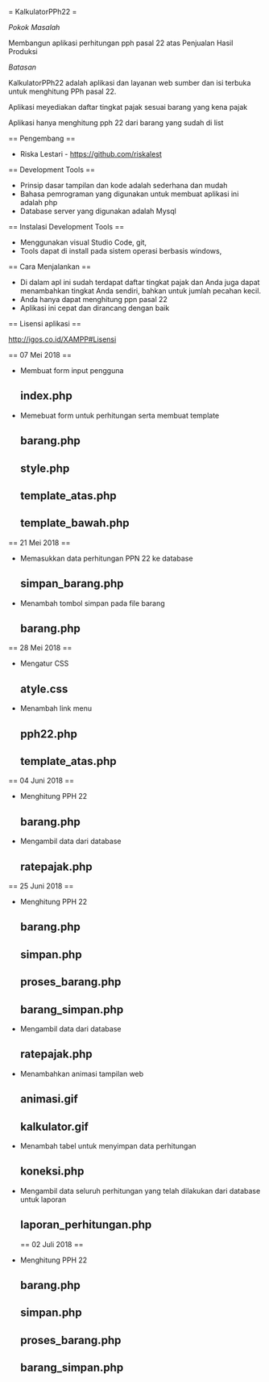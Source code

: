= KalkulatorPPh22 =

*Pokok Masalah* 

Membangun aplikasi perhitungan pph pasal 22 atas Penjualan Hasil Produksi

*Batasan*

KalkulatorPPh22 adalah aplikasi dan layanan web sumber dan isi terbuka untuk 
menghitung PPh pasal 22.

Aplikasi meyediakan daftar tingkat pajak sesuai barang yang kena pajak

Aplikasi hanya menghitung pph 22 dari barang yang sudah di list

== Pengembang ==

* Riska Lestari - https://github.com/riskalest


== Development Tools ==

* Prinsip dasar tampilan dan kode adalah sederhana dan mudah
* Bahasa pemrograman yang digunakan untuk membuat aplikasi ini adalah php
* Database server yang digunakan adalah Mysql

== Instalasi Development Tools ==

* Menggunakan visual Studio Code, git, 
* Tools dapat di install pada sistem operasi berbasis windows,

== Cara Menjalankan ==

* Di dalam apl ini sudah terdapat daftar tingkat pajak dan Anda juga dapat menambahkan tingkat Anda sendiri, bahkan untuk jumlah pecahan kecil.
* Anda hanya dapat menghitung ppn pasal 22
* Aplikasi ini cepat dan dirancang dengan baik

== Lisensi aplikasi ==

http://igos.co.id/XAMPP#Lisensi

== 07 Mei 2018 ==

* Membuat form input pengguna
  ## index.php
* Memebuat form untuk perhitungan serta membuat template
  ## barang.php
  ## style.php
  ## template_atas.php
  ## template_bawah.php

== 21 Mei 2018 ==

* Memasukkan data perhitungan PPN 22 ke database
  ## simpan_barang.php
* Menambah tombol simpan pada file barang
  ## barang.php

== 28 Mei 2018 ==

* Mengatur CSS
  ## atyle.css
* Menambah link menu 
  ## pph22.php 
  ## template_atas.php

== 04 Juni 2018 ==

* Menghitung PPH 22
  ## barang.php
* Mengambil data dari database
  ## ratepajak.php


== 25 Juni 2018 ==

* Menghitung PPH 22
  ## barang.php
  ## simpan.php
  ## proses_barang.php
  ## barang_simpan.php
  
* Mengambil data dari database
  ## ratepajak.php
  
* Menambahkan animasi tampilan web
  ## animasi.gif
  ## kalkulator.gif

* Menambah tabel untuk menyimpan data perhitungan
  ## koneksi.php
  
* Mengambil data seluruh perhitungan yang telah dilakukan dari database untuk laporan 
  ## laporan_perhitungan.php
  
  == 02 Juli 2018 ==

* Menghitung PPH 22
  ## barang.php
  ## simpan.php
  ## proses_barang.php
  ## barang_simpan.php
  
  
